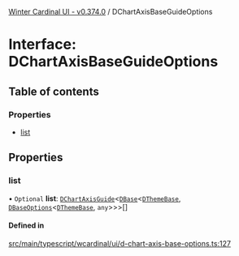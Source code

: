 [Winter Cardinal UI - v0.374.0](../index.md) / DChartAxisBaseGuideOptions

# Interface: DChartAxisBaseGuideOptions

## Table of contents

### Properties

- [list](DChartAxisBaseGuideOptions.md#list)

## Properties

### list

• `Optional` **list**: [`DChartAxisGuide`](DChartAxisGuide.md)\<[`DBase`](../classes/DBase.md)\<[`DThemeBase`](DThemeBase.md), [`DBaseOptions`](DBaseOptions.md)\<[`DThemeBase`](DThemeBase.md), `any`\>\>\>[]

#### Defined in

[src/main/typescript/wcardinal/ui/d-chart-axis-base-options.ts:127](https://github.com/winter-cardinal/winter-cardinal-ui/blob/v0.310.1/src/main/typescript/wcardinal/ui/d-chart-axis-base-options.ts#L127)
